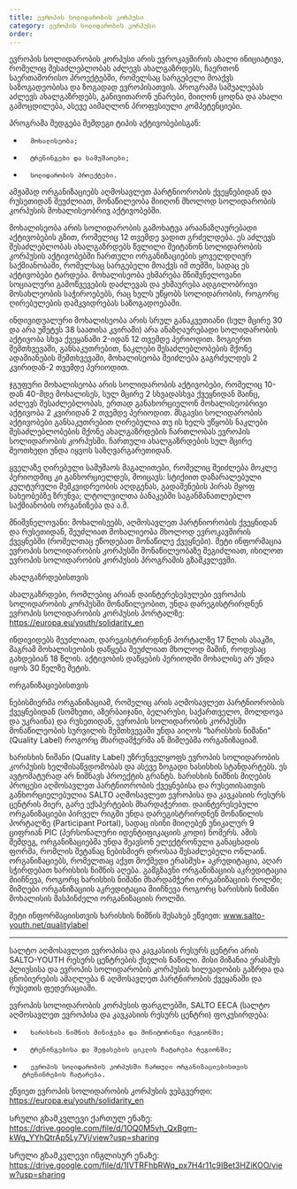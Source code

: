 ```yaml
---
title: ევროპის სოლიდარობის კორპუსი
category: ევროპის სოლიდარობის კორპუსი
order:
---
```


ევროპის სოლიდარობის კორპუსი არის ევროკავშირის ახალი ინიციატივა, რომელიც შესაძლებლობას აძლევს ახალგაზრდებს, ჩაერთონ საერთაშორისო პროექტებში, რომელსაც სარგებელი მოაქვს საზოგადეობისა  და ზოგადად ევროპისათვის.
პროგრამა საშუალებას აძლევს ახალგაზრდებს, განივითარონ უნარები, მიიღონ ცოდნა და ახალი გამოცდილება, ასევე აიმაღლონ პროფესიული კომპეტენციები.
 
პროგრამა შედგება შემდეგი ტიპის აქტივობებისგან:
-   	მოხალისეობა;
-   	ტრენინგები და სამუშაოები;
-   	სოლიდარობის პროექტები.
 ამჟამად ორგანიზაციებს აღმოსავლეთ პარტნიორობის ქვეყნებიდან და რუსეთიდან შეუძლიათ, მონაწილეობა მიიღონ მხოლოდ სოლიდარობის  კორპუსის მოხალისეობრივ აქტივობებში.
 
 
მოხალისეობა არის სოლიდარობის გამოხატვა არაანაზღაურებადი აქტივობების გზით, რომელიც 12 თვემდე ვადით გრძელდება. ეს აძლევს შესაძლებლობას ახალგაზრდებს წვლილი შეიტანონ სოლიდარობის კორპუსის აქტივობებში ჩართული ორგანიზაციების ყოველდღიურ საქმიანობაში, რომელსაც სარგებელი მოაქვს იმ თემში, სადაც ეს აქტივობები ტარდება. მოხალისეობა ეხმარება მნიშვნელოვანი სოციალური გამოწვევების დაძლევას და ეხმაურება ადგილობრივი მოსახლეობის საჭიროებებს, რაც ხელს უწყობს სოლიდარობის, როგორც ღირებულების დამკვიდრებას საზოგადოებაში.
 
 
ინდივიდუალური მოხალისეობა
არის სრულ განაკვეთიანი (სულ მცირე 30 და არა უმეტეს 38 საათისა კვირაში) არა ანაზღაურებადი სოლიდარობის აქტივობა სხვა ქვეყანაში 2-იდან 12 თვემდე პერიოდით.
ზოგიერთ შემთხვევაში, განსაკუთრებით, ნაკლები შესაძლებლობების მქონე ადამიანების შემთხვევაში, მოხალისეობა შეიძლება გაგრძელდეს 2 კვირიდან-2 თვემდე პერიოდით.
 
 
ჯგუფური მოხალისეობა
არის სოლიდარობის აქტივობები, რომელიც 10-დან 40-მდე მოხალისეს, სულ მცირე 2 სხვადასხვა ქვეყნიდან მაინც, აძლევს შესაძლებლობას, ერთად განახორციელონ მოხალისეობრივი აქტივობა 2 კვირიდან 2 თვემდე პერიოდით. მსგავსი სოლიდარობის აქტივობები განსაკუთრებით ღირებულია თუ ის ხელს უწყობს ნაკლები შესაძლებლობების მქონე ახალგაზრდების ჩართლობას ევროპის სოლიდარობის კორპუსში.  ჩართული ახალგაზრდების სულ მცირე მეოთხედი უნდა იყვოს საზღვარგარეთიდან.
 
ყველაზე ღირებული სამუშაოს მაგალითები, რომელიც შეიძლება მოკლე პერიოდშიც კი განხორციელდეს, მოიცავს: სტიქიით დაზარალებული კულტურული მემკვიდრეობის აღდგენას, გადაშენების პირას მყოფ სახეობებზე ზრუნვა; ლტოლვილთა ბანაკებში საგანმანათლებლო საქმიანობის ორგანიზება და ა.შ.
 
მნიშვნელოვანი: მოხალისეებს, აღმოსავლეთ პარტნიორობის ქვეყნიდან და რუსეთიდან, შეუძლიათ მოხალიეობა მხოლოდ ევროკავშირის ქვეყნებში (რომელთაც ეწოდებათ მონაწილე ქვეყნები).
მეტი ინფორმაცია ევროპის სოლიდარობის კორპუსში მონაწილეობაზე შეგიძლიათ, იხილოთ ევროპის სოლიდარობის კორპუსის პროგრამის გზამკვლევში.
 
ახალგაზრდებისთვის
 
ახალგაზრდები, რომლებიც არიან დაინტერესებულები ევროპის სოლიდარობის კორპუსში მონაწილეობით, უნდა დარეგისტრირდნენ ევროპის სოლიდარობის კორპუსის პორტალზე: https://europa.eu/youth/solidarity_en
 
ინდივიდებს შეუძლიათ, დარეგისტრირდნენ პორტალზე 17 წლის ასაკში, მაგრამ მოხალისეობის დაწყება შეუძლიათ მხოლოდ მაშინ, როდესაც გახდებიან 18 წლის. აქტივობის დაწყების პერიოდში მოხალისე არ უნდა იყოს 30 წელზე მეტის.
 
 
ორგანიზაციებისთვის
 
ნებისმიერმა ორგანიზაციამ, რომელიც არის აღმოსავლეთ პარტნიორობის ქვეყნებიდან (სომხეთი, აზერბაიჯანი, ბელარუსი, საქართველო, მოლდოვა და უკრაინა) და რუსეთიდან,  ევროპის სოლიდარობის კორპუსში მონაწილეობის სურვილის შემთხვევაში უნდა აიღოს “ხარისხის ნიშანი” (Quality Label)  როგორც მხარდამჭერმა ან მიმღებმა ორგანიზაციამ.
 
ხარისხის ნიშანი (Quality Label) უზრუნველყოფს ევროპის სოლიდარობის კორპუსის ხელმისაწვდომობას და ასევე ზოგადი ხასისხის სტანდარტებს. ეს ავტომატურად არ ნიშნავს პროექტის გრანტს.
ხარისხის ნიშნის  მიღების პროცესი აღმოსავლეთ პარტნიორობის ქვეყნებისა და რუსეთისათვის განხორციელებულია SALTO აღმოსავლეთ ევროპისა და კავკასიის რესურს ცენტრის მიერ, გარე ექსპერტების მხარდაჭერით.
დაინტერესებული ორგანიზაციები პირველ რიგში უნდა დარეგისტრირდნენ მონაწილის პორტალზე (Participant Portal), სადაც ისინი მიიღებენ უნიკალურ 9 ციფრიან PIC (პერსონალური იდენტიფიკაციის კოდი) ნომერს. ამის შემდეგ, ორგანიზაციებმა უნდა შეავსონ ელექტრონული განაცხადის ფორმა, რომლის შეტანაც ნებისმიერ დროსაა შესაძლებელი ონლაინ.
ორგანიზაციებს,  რომელთაც აქვთ მოქმედი ერასმუს+ აკრედიტაცია, აღარ სჭირდებათ ხარისხის ნიშნის აღება. გამგზავნი ორგანიზაციის აკრედიტაცია მიიჩნევა, როგორც ხარისხის ნიშანი მხარდამჭერი ორგანიზაციის როლში; მიმღები ორგანიზაციის აკრედიტაცია მიიჩნევა როგორც ხარისხის ნიშანი მოხალისის მასპინძელი ორგანიზაციის როლში.

მეტი ინფორმაციისთვის ხარისხის ნიშნის შესახებ ეწვიეთ: www.salto-youth.net/qualitylabel

***
 სალტო აღმოსავლეთ ევროპისა და კავკასიის რესურს ცენტრი
არის SALTO-YOUTH რესურს ცენტრების ქსელის ნაწილი. მისი მიზანია ერასმუს პლიუსისა და ევროპის სოლიდარობის კორპუსის ხილვადობის გაზრდა და ცნობიერების ამაღლება 6 აღმოსავლეთ პარტნირობის ქვეყანაში და რუსეთის  ფედერაციაში.
 
 
ევროპის სოლიდარობის კორპუსის ფარგლებში, SALTO EECA (სალტო აღმოსავლეთ ევროპისა და კავკასიის რესურს ცენტრი) ფოკუსირდება:
-    	ხარისხის ნიშნის მინიჭება და მონიტორინგი რეგიონში;
-    	ტრენინგებისა და შეფასების ციკლის ჩატარება რეგიონში;
-    	ევროპის სოლიდარობის კორპუსში ჩართული ორგანიზაციებისთვის ტრენინრების ჩატარება.
ეწვიეთ ევროპის სოლიდარობის კორპუსის ვებგვერდი:
https://europa.eu/youth/solidarity_en

Სრული გზამკვლევი ქართულ ენაზე:
https://drive.google.com/file/d/1OQ0M5vh_QxBgm-kWg_YYhQtrAp5Ly7Vj/view?usp=sharing

Სრული გზამკვლევი ინგლისურ ენაზე: 
https://drive.google.com/file/d/1IVTRFhbRWq_px7H4r11c9IBet3HZiKOO/view?usp=sharing 

